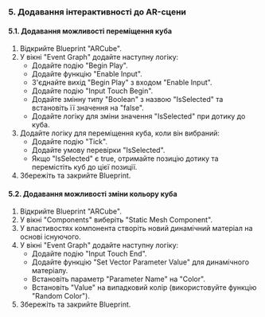 
### 5. Додавання інтерактивності до AR-сцени

#### 5.1. Додавання можливості переміщення куба

1. Відкрийте Blueprint "ARCube".
2. У вікні "Event Graph" додайте наступну логіку:
   - Додайте подію "Begin Play".
   - Додайте функцію "Enable Input".
   - З'єднайте вихід "Begin Play" з входом "Enable Input".
   - Додайте подію "Input Touch Begin".
   - Додайте змінну типу "Boolean" з назвою "IsSelected" та встановіть її значення на "false".
   - Додайте логіку для зміни значення "IsSelected" при дотику до куба.
3. Додайте логіку для переміщення куба, коли він вибраний:
   - Додайте подію "Tick".
   - Додайте умову перевірки "IsSelected".
   - Якщо "IsSelected" є true, отримайте позицію дотику та перемістіть куб до цієї позиції.
4. Збережіть та закрийте Blueprint.

#### 5.2. Додавання можливості зміни кольору куба

1. Відкрийте Blueprint "ARCube".
2. У вікні "Components" виберіть "Static Mesh Component".
3. У властивостях компонента створіть новий динамічний матеріал на основі існуючого.
4. У вікні "Event Graph" додайте наступну логіку:
   - Додайте подію "Input Touch End".
   - Додайте функцію "Set Vector Parameter Value" для динамічного матеріалу.
   - Встановіть параметр "Parameter Name" на "Color".
   - Встановіть "Value" на випадковий колір (використовуйте функцію "Random Color").
5. Збережіть та закрийте Blueprint.

